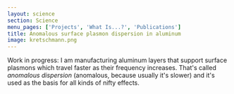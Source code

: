 ```yaml
---
layout: science
section: Science
menu_pages: ['Projects', 'What Is...?', 'Publications']
title: Anomalous surface plasmon dispersion in aluminum
image: kretschmann.png
---
```

Work in progress: I am manufacturing aluminum layers that support surface plasmons which travel faster as their frequency increases.
That's called _anomalous dispersion_ (anomalous, because usually it's slower) and it's used as the basis for all kinds of nifty effects.
